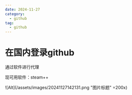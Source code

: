 ```yaml
---
date: 2024-11-27
category:
  - github
tag:
  - github
---
```


# 在国内登录github

通过软件进行代理

现可用软件：steam++

![Alt](/assets/images/20241127142131.png "图片标题" =200x)


